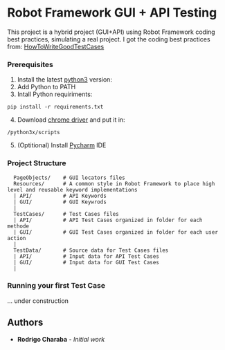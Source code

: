 # Robot Framework GUI + API Testing

This project is a hybrid project (GUI+API) using Robot Framework coding best practices, simulating a real project. I got the coding best practices from: [HowToWriteGoodTestCases](https://github.com/robotframework/HowToWriteGoodTestCases/blob/master/HowToWriteGoodTestCases.rst)

### Prerequisites

1. Install the latest [python3](https://www.python.org/downloads/windows/) version:
2. Add Python to PATH
3. Intall Python requiriments:
```
pip install -r requirements.txt
```
4. Download [chrome driver](https://chromedriver.chromium.org/downloads) and put it in: 
```
/python3x/scripts
```
5. (Optitional) Install [Pycharm](https://www.jetbrains.com/pt-br/pycharm/download/#section=windows) IDE

### Project Structure
      PageObjects/    # GUI locators files
      Resources/      # A common style in Robot Framework to place high level and reusable keyword implementations
      | API/          # API Keywords
      | GUI/          # GUI Keywrods
      |
      TestCases/      # Test Cases files
      | API/          # API Test Cases organized in folder for each methode
      | GUI/          # GUI Test Cases organized in folder for each user action
      |
      TestData/       # Source data for Test Cases files
      | API/          # Input data for API Test Cases
      | GUI/          # Input data for GUI Test Cases
      |

### Running your first Test Case
... under construction

## Authors

* **Rodrigo Charaba** - *Initial work* 
